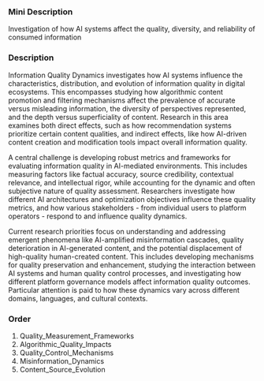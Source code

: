 ### Mini Description

Investigation of how AI systems affect the quality, diversity, and reliability of consumed information

### Description

Information Quality Dynamics investigates how AI systems influence the characteristics, distribution, and evolution of information quality in digital ecosystems. This encompasses studying how algorithmic content promotion and filtering mechanisms affect the prevalence of accurate versus misleading information, the diversity of perspectives represented, and the depth versus superficiality of content. Research in this area examines both direct effects, such as how recommendation systems prioritize certain content qualities, and indirect effects, like how AI-driven content creation and modification tools impact overall information quality.

A central challenge is developing robust metrics and frameworks for evaluating information quality in AI-mediated environments. This includes measuring factors like factual accuracy, source credibility, contextual relevance, and intellectual rigor, while accounting for the dynamic and often subjective nature of quality assessment. Researchers investigate how different AI architectures and optimization objectives influence these quality metrics, and how various stakeholders - from individual users to platform operators - respond to and influence quality dynamics.

Current research priorities focus on understanding and addressing emergent phenomena like AI-amplified misinformation cascades, quality deterioration in AI-generated content, and the potential displacement of high-quality human-created content. This includes developing mechanisms for quality preservation and enhancement, studying the interaction between AI systems and human quality control processes, and investigating how different platform governance models affect information quality outcomes. Particular attention is paid to how these dynamics vary across different domains, languages, and cultural contexts.

### Order

1. Quality_Measurement_Frameworks
2. Algorithmic_Quality_Impacts
3. Quality_Control_Mechanisms
4. Misinformation_Dynamics
5. Content_Source_Evolution
